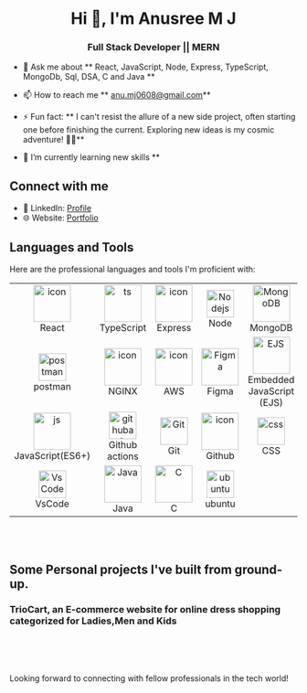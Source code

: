 <h1 align="center">Hi 👋, I'm Anusree M J</h1>
<h3 align="center">Full Stack Developer || MERN</h3>

  - 💬 Ask me about ** React, JavaScript, Node, Express, TypeScript, MongoDb, Sql, DSA, C and Java **

  - 📫 How to reach me ** anu.mj0608@gmail.com**

  - ⚡ Fun fact: ** I can't resist the allure of a new side project, often starting one before finishing the current. Exploring new ideas is my cosmic adventure! 🚀🌌**

  - 🌱 I’m currently learning new skills **

## Connect with me

- 💼 LinkedIn: [Profile](https://www.linkedin.com/in/anusree-m-j-003756286/)
- 🌐 Website: [Portfolio](https://portfolio-anusreemj.vercel.app/)

## Languages and Tools

Here are the professional languages and tools I'm proficient with:


 <table align="center">
  <tr>
    <td align="center" width="96">
       <img src="https://techstack-generator.vercel.app/react-icon.svg" alt="icon" width="65" height="65" />
       <br>React
    </td>
     <td align="center" width="96">
       <img src="https://techstack-generator.vercel.app/ts-icon.svg" alt="ts" width="65" height="65" />
       <br>TypeScript
    </td>
    <td align="center" width="96">
       <img src="https://skillicons.dev/icons?i=express" alt="icon" width="65" height="65" />
       <br>Express
    </td>
    <td align="center" width="96">
       <img src="https://skillicons.dev/icons?i=nodejs" width="48" height="48" alt="Nodejs" />
       <br>Node
    </td>  
    <td align="center" width="96">
       <img src="https://img.icons8.com/color/96/000000/mongodb.png" alt="MongoDB" width="65" height="65" />
       <br>MongoDB
    </td>
    <td align="center"  width="96">
       <img src="https://skillicons.dev/icons?i=postgres" width="48" height="48" alt="postgres" />
       <br>PostgreSQL
    </td>       
      </tr>
   <tr>   
    <td align="center" width="96">
       <img src="https://skillicons.dev/icons?i=postman" width="48" height="48" alt="postman" />
       <br>postman
    </td>
    <td align="center" width="96">
       <img src="https://techstack-generator.vercel.app/nginx-icon.svg" alt="icon" width="65" height="65" />
       <br>NGINX
    </td>
    <td align="center" width="96">
       <img src="https://techstack-generator.vercel.app/aws-icon.svg" alt="icon" width="65" height="65" />
       <br>AWS
    </td>
    <td align="center" width="96">
       <img src="https://img.icons8.com/color/96/000000/figma.png" alt="Figma" width="65" height="65" />
       <br>Figma
    </td>
    <td align="center" width="96">
       <img src="https://img.icons8.com/color/96/000000/javascript.png" alt="EJS" width="65" height="65" />
       <br>Embedded JavaScript (EJS)
    </td>   
    <td align="center" width="96">
       <img src="https://upload.wikimedia.org/wikipedia/commons/thumb/b/b2/Bootstrap_logo.svg/2560px-Bootstrap_logo.svg.png" alt="Bootstrap" width="65" height="65" />
       <br>Bootstrap
    </td> 
   </tr>
     <tr>
    <td align="center" width="96">
       <img src="https://techstack-generator.vercel.app/js-icon.svg" alt="js" width="65" height="65" />
       <br>JavaScript(ES6+)
    </td> 
    <td align="center"  width="96">
       <img src="https://skillicons.dev/icons?i=githubactions" width="48" height="48" alt="githubactions" />
       <br>Github actions
    </td> 
    <td align="center" width="96"> 
       <img src="https://user-images.githubusercontent.com/25181517/192108372-f71d70ac-7ae6-4c0d-8395-51d8870c2ef0.png" width="48" height="48" alt="Git" />
       <br>Git
    </td>     
      <td align="center" width="96">
       <img src="https://techstack-generator.vercel.app/github-icon.svg" alt="icon" width="65" height="65" />
       <br>Github
    </td>
    <td align="center" width="96">
       <img src="https://skillicons.dev/icons?i=css" width="48" height="48" alt="css" />
       <br>CSS
    </td>
    <td align="center"  width="96">
       <img src="https://skillicons.dev/icons?i=html" width="48" height="48" alt="HTML5" />
       <br>HTML5
    </td>
     </tr>
       <tr>
    <td align="center" width="96">
       <img src="https://skillicons.dev/icons?i=vscode" width="48" height="48" alt="VsCode" />
       <br>VsCode
    </td> 
    <td align="center" width="96">
       <img src="https://logos-download.com/wp-content/uploads/2016/10/Java_logo_icon.png" alt="Java" width="65" height="65" />
       <br>Java
    </td>
    <td align="center" width="96">
       <img src="https://cdn.iconscout.com/icon/free/png-256/c-programming-569564.png" alt="C" width="65" height="65" />
       <br>C
    </td>          
    <td align="center" width="96">
       <img src="https://skillicons.dev/icons?i=ubuntu" width="48" height="48" alt="ubuntu" />
       <br>ubuntu
    </td>     
       </tr>
  </table>
 <br><br>
</div>

## Some Personal projects I've built from ground-up.
<h3>TrioCart, an E-commerce website for online dress shopping categorized for Ladies,Men and Kids</h3>
<!-- <img src="https://drive.google.com/uc?export=view&id=1SxoVFCzGGAVOTlIHN3a8egDmXi_OZOY7" alt="Your GIF" />
<br/><br/><br/> -->
<br/><br/><br/>

Looking forward to connecting with fellow professionals in the tech world!

<br/><br/><br/>
<br/><br/><br/>
